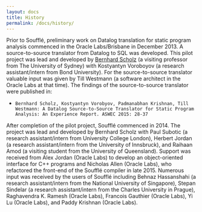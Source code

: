 ```yaml
---
layout: docs
title: History
permalink: /docs/history/
---
```

Prior to Soufflé, preliminary work on Datalog translation for static program analysis commenced in the Oracle Labs/Brisbane in December 2013. A source-to-source translator from Datalog to SQL was developed. This pilot project was lead and developed by [Bernhard Scholz](http://www.it.usyd.edu.au/~scholz) (a visiting professor from The University of Sydney) with Kostyantyn Voroboyov (a research assistant/intern from Bond University). For the source-to-source translator valuable input was given by Till Westmann (a software architect in the Oracle Labs at that time). The findings of the source-to-source translator were published in:

 * `Bernhard Scholz, Kostyantyn Vorobyov, Padmanabhan Krishnan, Till Westmann: A Datalog Source-to-Source Translator for Static Program Analysis: An Experience Report. ASWEC 2015: 28-37`

After completion of the pilot project, Soufflé commenced in 2014. The project was lead and developed by Bernhard Scholz with Paul Subotic (a research assistant/intern from University College London), Herbert Jordan (a research assistant/intern from the University of Innsbruck), and Raihaan Amod (a visiting student from the University of Queensland). Support was received from Alex Jordan (Oracle Labs) to develop an object-oriented interface for C++ programs and Nicholas Allen (Oracle Labs), who refactored the front-end of the Soufflé compiler in late 2015. Numerous input was received by the users of Soufflé including Behnaz Hassanshahi (a research assistant/intern from the National University of Singapore), Stepan Sindelar (a research assistant/intern from the Charles University in Prague), Raghavendra K. Ramesh (Oracle Labs), Francois Gauthier (Oracle Labs), Yi Lu (Oracle Labs), and Paddy Krishnan (Oracle Labs).

